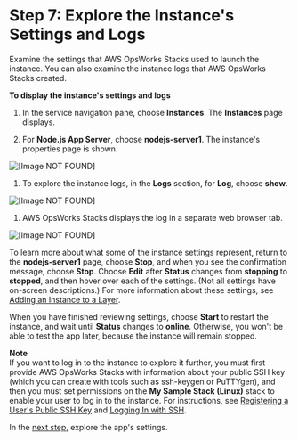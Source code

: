 # Step 7: Explore the Instance's Settings and Logs<a name="gettingstarted-intro-explore-instance"></a>

Examine the settings that AWS OpsWorks Stacks used to launch the instance\. You can also examine the instance logs that AWS OpsWorks Stacks created\.

**To display the instance's settings and logs**

1. In the service navigation pane, choose **Instances**\. The **Instances** page displays\.

1. For **Node\.js App Server**, choose **nodejs\-server1**\. The instance's properties page is shown\.

     
![\[Image NOT FOUND\]](http://docs.aws.amazon.com/opsworks/latest/userguide/images/gs-example-instance-details-page-console.png)

   

1. To explore the instance logs, in the **Logs** section, for **Log**, choose **show**\.

     
![\[Image NOT FOUND\]](http://docs.aws.amazon.com/opsworks/latest/userguide/images/gs-example-instance-details-logs-console.png)

   

1. AWS OpsWorks Stacks displays the log in a separate web browser tab\.

     
![\[Image NOT FOUND\]](http://docs.aws.amazon.com/opsworks/latest/userguide/images/gs-example-instance-log-console.png)

   

To learn more about what some of the instance settings represent, return to the **nodejs\-server1** page, choose **Stop**, and when you see the confirmation message, choose **Stop**\. Choose **Edit** after **Status** changes from **stopping** to **stopped**, and then hover over each of the settings\. \(Not all settings have on\-screen descriptions\.\) For more information about these settings, see [Adding an Instance to a Layer](workinginstances-add.md)\.

When you have finished reviewing settings, choose **Start** to restart the instance, and wait until **Status** changes to **online**\. Otherwise, you won't be able to test the app later, because the instance will remain stopped\.

**Note**  
If you want to log in to the instance to explore it further, you must first provide AWS OpsWorks Stacks with information about your public SSH key \(which you can create with tools such as ssh\-keygen or PuTTYgen\), and then you must set permissions on the **My Sample Stack \(Linux\)** stack to enable your user to log in to the instance\. For instructions, see [Registering a User's Public SSH Key](security-settingsshkey.md) and [Logging In with SSH](workinginstances-ssh.md)\.

In the [next step](gettingstarted-intro-explore-app.md), explore the app's settings\.